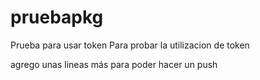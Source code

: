 # pruebapkg
Prueba para usar token
Para probar la utilizacion de token

agrego unas lineas más para poder hacer un push